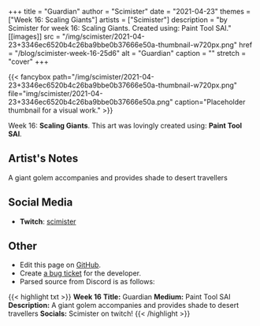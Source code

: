 +++
title =       "Guardian"
author =      "Scimister"
date =        "2021-04-23"
themes =      ["Week 16: Scaling Giants"]
artists =     ["Scimister"]
description = "by Scimister for week 16: Scaling Giants. Created using: Paint Tool SAI."
[[images]]
      src = "/img/scimister/2021-04-23+3346ec6520b4c26ba9bbe0b37666e50a-thumbnail-w720px.png"
      href = "/blog/scimister-week-16-25d6"
      alt = "Guardian"
      caption = ""
      stretch = "cover"
+++


{{< fancybox path="/img/scimister/2021-04-23+3346ec6520b4c26ba9bbe0b37666e50a-thumbnail-w720px.png" file="img/scimister/2021-04-23+3346ec6520b4c26ba9bbe0b37666e50a.png" caption="Placeholder thumbnail for a visual work." >}}


Week 16: **Scaling Giants**. This art was lovingly created using: **Paint Tool SAI**.

## Artist's Notes

A giant golem accompanies and provides shade to desert travellers

## Social Media

- **Twitch**: <a href='https://twitch.tv/scimister' target='_blank'>scimister</a>

## Other

- Edit this page on [GitHub](https://github.com/teaminkling/web-refresh/edit/main/content/blog/scimister-week-16-25d6.md).
- Create [a bug ticket](https://github.com/teaminkling/web-refresh/issues/new?assignees=&labels=bug&template=problem-report.md&title=) for the developer.
- Parsed source from Discord is as follows:

{{< highlight txt >}}
**Week 16**
**Title:** Guardian
**Medium:** Paint Tool SAI
**Description:** A giant golem accompanies and provides shade to desert travellers
**Socials:** Scimister on twitch!
{{< /highlight >}}